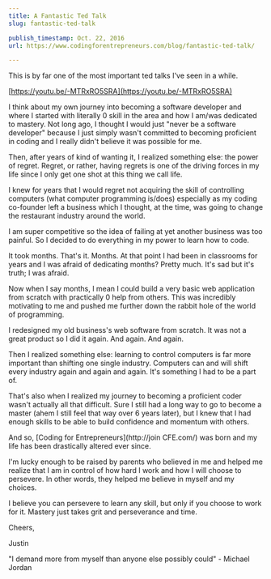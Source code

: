```yaml
---
title: A Fantastic Ted Talk
slug: fantastic-ted-talk

publish_timestamp: Oct. 22, 2016
url: https://www.codingforentrepreneurs.com/blog/fantastic-ted-talk/

---
```


This is by far one of the most important ted talks I've seen in a while.

[https://youtu.be/-MTRxRO5SRA](https://youtu.be/-MTRxRO5SRA)

I think about my own journey into becoming a software developer and where I started with literally 0 skill in the area and how I am/was dedicated to mastery. Not long ago, I thought I would just "never be a software developer" because I just simply wasn't committed to becoming proficient in coding and I really didn't believe it was possible for me.

Then, after years of kind of wanting it, I realized something else: the power of regret. Regret, or rather, having regrets is one of the driving forces in my life since I only get one shot at this thing we call life. 

I knew for years that I would regret not acquiring the skill of controlling computers (what computer programming is/does) especially as my coding co-founder left a business which I thought, at the time, was going to change the restaurant industry around the world. 

I am super competitive so the idea of failing at yet another business was too painful. So I decided to do everything in my power to learn how to code.

It took months. That's it. Months. At that point I had been in classrooms for years and I was afraid of dedicating months? Pretty much. It's sad but it's truth; I was afraid.

Now when I say months, I mean I could build a very basic web application from scratch with practically 0 help from others. This was incredibly motivating to me and pushed me further down the rabbit hole of the world of programming.

I redesigned my old business's web software from scratch. It was not a great product so I did it again. And again. And again.

Then I realized something else: learning to control computers is far more important than shifting one single industry. Computers can and will shift every industry again and again and again. It's something I had to be a part of.

That's also when I realized my journey to becoming a proficient coder wasn't actually all that difficult. Sure I still had a long way to go to become a master (ahem I still feel that way over 6 years later), but I knew that I had enough skills to be able to build confidence and momentum with others.

And so, [Coding for Entrepreneurs](http://join CFE.com/) was born and my life has been drastically altered ever since. 

I'm lucky enough to be raised by parents who believed in me and helped me realize that I am in control of how hard I work and how I will choose to persevere. In other words, they helped me believe in myself and my choices.

I believe you can persevere to learn any skill, but only if you choose to work for it. Mastery just takes grit and perseverance and time. 

Cheers,

Justin 

"I demand more from myself than anyone else possibly could" - Michael Jordan